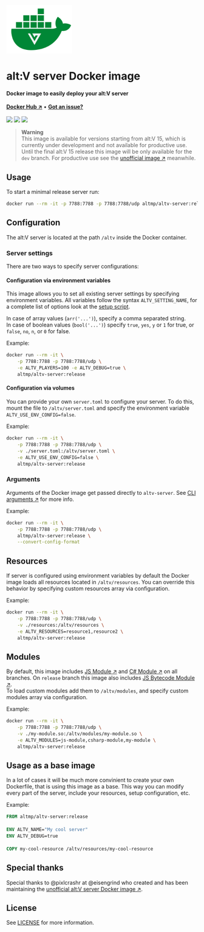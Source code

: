 <img height="128" src=".github/logo.png" />

# alt:V server Docker image
#### Docker image to easily deploy your alt:V server 
**[Docker Hub &nearr;](https://hub.docker.com/r/altmp/altv-server)** • **[Got an issue?](https://github.com/altmp/altv-docker/issues/new)**
<br><br>
[![](https://img.shields.io/badge/Discord-5865F2?style=for-the-badge&logo=discord&logoColor=white)](https://discord.altv.mp/)
[![](https://img.shields.io/badge/Patreon-F96854?style=for-the-badge&logo=patreon&logoColor=white)](https://go.altv.mp/patreon/)
[![](https://img.shields.io/badge/alt:V_website-008736?style=for-the-badge&logo=data:image/svg+xml;base64,PHN2ZyB3aWR0aD0iNDUiIGhlaWdodD0iMzkiIHZpZXdCb3g9IjAgMCA0NSAzOSIgZmlsbD0ibm9uZSIgeG1sbnM9Imh0dHA6Ly93d3cudzMub3JnLzIwMDAvc3ZnIj4KPHBhdGggZmlsbC1ydWxlPSJldmVub2RkIiBjbGlwLXJ1bGU9ImV2ZW5vZGQiIGQ9Ik0wIDBMMjIuNSAzOUw0NSAwSDE1LjAxOTJMMjIuNDk5NiAxMy4wMjZMMjYuMjQ5NyA2LjU3OEgzMy43MTA2TDIyLjUgMjUuOTQ4TDcuNTE5MzggMEgwWiIgZmlsbD0iI0YxRjJGMiIvPgo8L3N2Zz4K&logoColor=white)](https://altv.mp/)
<br/>

> **Warning**<br/>This image is available for versions starting from alt:V 15, which is currently under development and not available for productive use. Until the final alt:V 15 release this image will be only available for the `dev` branch. For productive use see the [unofficial image &nearr;](https://github.com/eisengrind/docker-altv-server) meanwhile.

## Usage

To start a minimal release server run:
```bash
docker run --rm -it -p 7788:7788 -p 7788:7788/udp altmp/altv-server:release
```

## Configuration

The alt:V server is located at the path `/altv` inside the Docker container.

### Server settings

There are two ways to specify server configurations:

#### Configuration via environment variables

This image allows you to set all existing server settings by specifying environment variables.
All variables follow the syntax `ALTV_SETTING_NAME`, for a complete list of options look at the [setup script](config/index.js#L74).

In case of array values (`arr('...')`), specify a comma separated string.<br>
In case of boolean values (`bool('...')`) specify `true`, `yes`, `y` or `1` for true, or `false`, `no`, `n`, or `0` for false.

Example:
```bash
docker run --rm -it \
    -p 7788:7788 -p 7788:7788/udp \
    -e ALTV_PLAYERS=100 -e ALTV_DEBUG=true \
    altmp/altv-server:release
```

#### Configuration via volumes

You can provide your own `server.toml` to configure your server.
To do this, mount the file to `/altv/server.toml` and specify the environment variable `ALTV_USE_ENV_CONFIG=false`.

Example:
```bash
docker run --rm -it \
    -p 7788:7788 -p 7788:7788/udp \
    -v ./server.toml:/altv/server.toml \
    -e ALTV_USE_ENV_CONFIG=false \
    altmp/altv-server:release
```

### Arguments

Arguments of the Docker image get passed directly to `altv-server`.
See [CLI arguments &nearr;](https://go.altv.mp/server-cli) for more info.

Example:
```bash
docker run --rm -it \
    -p 7788:7788 -p 7788:7788/udp \
    altmp/altv-server:release \
    --convert-config-format
```

## Resources

If server is configured using environment variables by default the Docker image loads all resources located in `/altv/resources`.
You can override this behavior by specifying custom resources array via configuration.

Example:
```bash
docker run --rm -it \
    -p 7788:7788 -p 7788:7788/udp \
    -v ./resources:/altv/resources \
    -e ALTV_RESOURCES=resource1,resource2 \
    altmp/altv-server:release
```

## Modules

By default, this image includes [JS Module &nearr;](https://github.com/altmp/altv-js-module) and [C# Module &nearr;](https://github.com/altmp/coreclr-module) on all branches.
On `release` branch this image also includes [JS Bytecode Module &nearr;](https://github.com/altmp/altv-js-bytecode).<br>
To load custom modules add them to `/altv/modules`, and specify custom modules array via configuration.

Example:
```bash
docker run --rm -it \
    -p 7788:7788 -p 7788:7788/udp \
    -v ./my-module.so:/altv/modules/my-module.so \
    -e ALTV_MODULES=js-module,csharp-module,my-module \
    altmp/altv-server:release
```


## Usage as a base image

In a lot of cases it will be much more convinient to create your own Dockerfile, that is using this image as a base. This way you can modify every part of the server, include your resources, setup configuration, etc.

Example:
```dockerfile
FROM altmp/altv-server:release

ENV ALTV_NAME="My cool server"
ENV ALTV_DEBUG=true

COPY my-cool-resource /altv/resources/my-cool-resource
```

## Special thanks

Special thanks to @pixlcrashr at @eisengrind who created and has been maintaining the [unofficial alt:V server Docker image &nearr;](https://github.com/eisengrind/docker-altv-server).

## License

See [LICENSE](LICENSE) for more information.